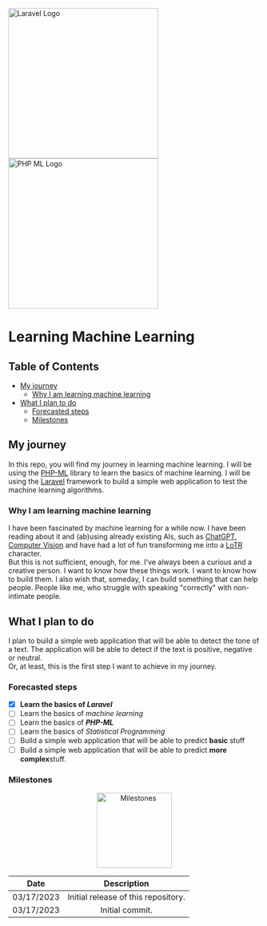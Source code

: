 <p><a href="https://laravel.com" target="_blank"><img src="https://raw.githubusercontent.com/laravel/art/master/logo-lockup/5%20SVG/2%20CMYK/1%20Full%20Color/laravel-logolockup-cmyk-red.svg" width="300" alt="Laravel Logo"></a> <a href="https://php-ml.org/" target="_blank"><img src="https://php-ml.org/wp-content/uploads/2021/03/php-ml-logo-02-e1615183871707.png" alt="PHP ML Logo" width="300"></a></p>


# Learning Machine Learning

## Table of Contents

- [My journey](#my-journey)
    - [Why I am learning machine learning](#why-i-am-learning-machine-learning)
- [What I plan to do](#what-i-plan-to-do)
    - [Forecasted steps](#forecasted-steps)
    - [Milestones](#milestones)

## My journey 

In this repo, you will find my journey in learning machine learning. I will be using the [PHP-ML](https://php-ml.org/) library to learn the basics of machine learning. I will be using the [Laravel](https://laravel.com/) framework to build a simple web application to test the machine learning algorithms.

### Why I am learning machine learning

I have been fascinated by machine learning for a while now. I have been reading about it and (ab)using already existing AIs, such as [ChatGPT](https://openai.com/blog/chatgpt), [Computer Vision](https://azure.microsoft.com/en-us/products/cognitive-services/vision-services) and have had a lot of fun transforming me into a [LoTR](https://en.wikipedia.org/wiki/The_Lord_of_the_Rings) character. <br>
But this is not sufficient, enough, for me. I've always been a curious and a creative person. I want to know how these things work. I want to know how to build them. I also wish that, someday, I can build something that can help people. People like me, who struggle with speaking "correctly" with non-intimate people. <br>

## What I plan to do

I plan to build a simple web application that will be able to detect the tone of a text. The application will be able to detect if the text is positive, negative or neutral. <br>
Or, at least, this is the first step I want to achieve in my journey. 

### Forecasted steps

- [x] **Learn the basics of _Laravel_**
- [ ] Learn the basics of *machine learning*
- [ ] Learn the basics of **_PHP-ML_**
- [ ] Learn the basics of _Statistical Programming_
- [ ] Build a simple web application that will be able to predict **basic** stuff
- [ ] Build a simple web application that will be able to predict **more complex**stuff.

### Milestones

   <p align="center"><img width="150" src="https://upload.wikimedia.org/wikipedia/commons/d/d5/Hey_Machine_Learning_Logo.png" alt="Milestones"></p>

|    Date    |             Description             |
|:----------:|:-----------------------------------:|
| 03/17/2023 | Initial release of this repository. |
| 03/17/2023 |           Initial commit.           |


